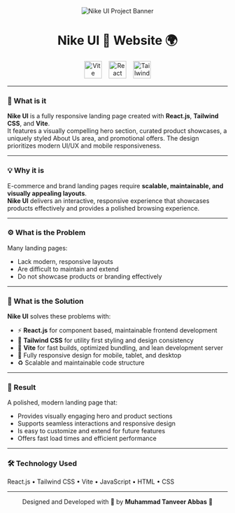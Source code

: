 <div align="center">

<img src="https://i.postimg.cc/yYWzQ7pz/Nike-UI.png" alt="Nike UI Project Banner" />

<br/>

<h1 align="center">Nike UI 🛒 Website 🌍</h1>



<div align="center">
  <img src="https://img.shields.io/badge/Vite-646CFF?logo=vite&logoColor=white&style=for-the-badge" height="40" alt="Vite logo" style="margin-right:12px;" />
  <img src="https://img.shields.io/badge/React-61DAFB?logo=react&logoColor=black&style=for-the-badge" height="40" alt="React logo" style="margin-right:12px;" />
  <img src="https://img.shields.io/badge/Tailwind%20CSS-06B6D4?logo=tailwindcss&logoColor=black&style=for-the-badge" height="40" alt="Tailwind CSS logo" />
</div>

</div>

---

### 🧠 What is it

**Nike UI** is a fully responsive landing page created with **React.js**, **Tailwind CSS**, and **Vite**.  
It features a visually compelling hero section, curated product showcases, a uniquely styled About Us area, and promotional offers. The design prioritizes modern UI/UX and mobile responsiveness.

---

### 💡 Why it is

E-commerce and brand landing pages require **scalable, maintainable, and visually appealing layouts**.  
**Nike UI** delivers an interactive, responsive experience that showcases products effectively and provides a polished browsing experience.

---

### ⚙️ What is the Problem

Many landing pages:

- Lack modern, responsive layouts  
- Are difficult to maintain and extend  
- Do not showcase products or branding effectively

---

### 🧩 What is the Solution

**Nike UI** solves these problems with:

- ⚡ **React.js** for component based, maintainable frontend development  
- 🎨 **Tailwind CSS** for utility first styling and design consistency  
- 🧠 **Vite** for fast builds, optimized bundling, and lean development server  
- 📱 Fully responsive design for mobile, tablet, and desktop  
- ♻️ Scalable and maintainable code structure

---

### 🚀 Result

A polished, modern landing page that:

- Provides visually engaging hero and product sections  
- Supports seamless interactions and responsive design  
- Is easy to customize and extend for future features  
- Offers fast load times and efficient performance

---

### 🛠️ Technology Used

React.js • Tailwind CSS • Vite • JavaScript • HTML • CSS

---

<div align="center">

Designed and Developed with 🧠 by **Muhammad Tanveer Abbas** 🌟

</div>
